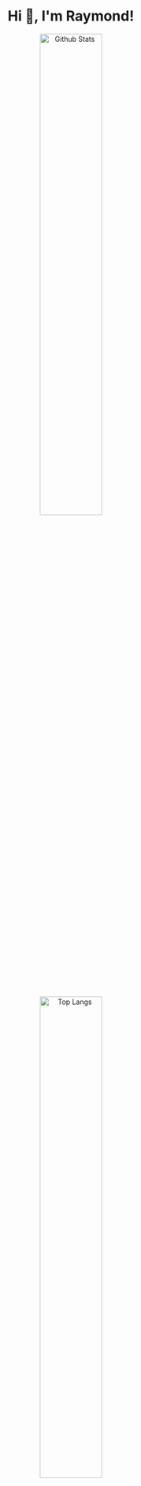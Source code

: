 <h1 align="center">Hi 👋, I'm Raymond!</h1>
<!---
[//]: <> # ![output](https://user-images.githubusercontent.com/73725736/158999033-30de7288-fdfa-4de5-b43e-6fc14062be17.gif)
-->

<div align=center>
  <img src="https://github-readme-stats.vercel.app/api?username=raymondanythings&show_icons=true&theme=dark"/ alt="Github Stats" width="50%">
  <img src="https://github-readme-stats.vercel.app/api/top-langs/?username=raymondanythings&layout=compact&theme=dark" alt="Top Langs" width="50%">
 </div>

<br/><br/>
<div align=center>
<img src="https://hits.seeyoufarm.com/api/count/incr/badge.svg?url=https%3A%2F%2Fgithub.com%2Fraymondanythings&count_bg=%2379C83D&title_bg=%23555555&icon=&icon_color=%23E7E7E7&title=hits&edge_flat=false" />
  <img src="https://komarev.com/ghpvc/?username=raymondanythings&label=Profile%20views&color=0e75b6&style=flat" />
  <img src="https://wakatime.com/badge/user/e1454ff1-4a10-4059-a7b1-630fa4afbd6a.svg" />
</div>

<br/><br/>


